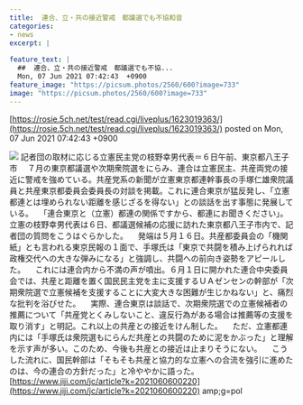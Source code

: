 ```yaml
---
title:  連合、立・共の接近警戒　都議選でも不協和音  
categories:
- news
excerpt: |
  
feature_text: |
  ##  連合、立・共の接近警戒　都議選でも不協...
  Mon, 07 Jun 2021 07:42:43  +0900
feature_image: "https://picsum.photos/2560/600?image=733"
image: "https://picsum.photos/2560/600?image=733"
---
```


[https://rosie.5ch.net/test/read.cgi/liveplus/1623019363/](https://rosie.5ch.net/test/read.cgi/liveplus/1623019363/)
posted on Mon, 07 Jun 2021 07:42:43  +0900

<!--more-->

![](https://www.jiji.com/news2/kiji_photos/202106/20210606at22S_p.jpg) 記者団の取材に応じる立憲民主党の枝野幸男代表＝６日午前、東京都八王子市 　７月の東京都議選や次期衆院選をにらみ、連合は立憲民主、共産両党の接近に警戒を強めている。共産党系の新聞が立憲東京都連幹事長の手塚仁雄衆院議員と共産東京都委員会委員長の対談を掲載。これに連合東京が猛反発し、「立憲都連とは埋められない距離を感じざるを得ない」との談話を出す事態に発展している。 　「連合東京と（立憲）都連の関係ですから、都連にお聞きください」。立憲の枝野幸男代表は６日、都議選候補の応援に訪れた東京都八王子市内で、記者団の質問をこうはぐらかした。 　発端は５月１６日。共産都委員会の「機関紙」とも言われる東京民報の１面で、手塚氏は「東京で共闘を積み上げられれば政権交代への大きな弾みになる」と強調し、共闘への前向き姿勢をアピールした。 　これには連合内から不満の声が噴出。６月１日に開かれた連合中央委員会では、共産と距離を置く国民民主党を主に支援するＵＡゼンセンの幹部が「次期衆院選で立憲候補を支援することに大変大きな困難が生じかねない」と、痛烈な批判を浴びせた。 　実際、連合東京は談話で、次期衆院選での立憲候補者の推薦について「共産党とくみしないこと、違反行為がある場合は推薦等の支援を取り消す」と明記。これ以上の共産との接近をけん制した。 　ただ、立憲都連内には「手塚氏は衆院選もにらんだ共産との共闘のために泥をかぶった」と理解を示す声が多い。このため、今後も共産との接近は止まりそうにない。 　こうした流れに、国民幹部は「そもそも共産と協力的な立憲への合流を強引に進めたのは、今の連合の方針だった」と冷ややかに語った。 [https://www.jiji.com/jc/article?k=2021060600220](https://www.jiji.com/jc/article?k=2021060600220) amp;g=pol

